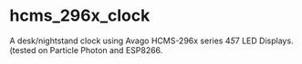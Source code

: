 # hcms_296x_clock
A desk/nightstand clock using Avago HCMS-296x series 4*5*7 LED Displays. (tested on Particle Photon and ESP8266.
